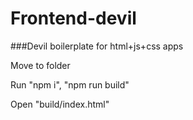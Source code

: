 # Frontend-devil
###Devil boilerplate for html+js+css apps

Move to folder

Run "npm i", "npm run build"

Open "build/index.html"
